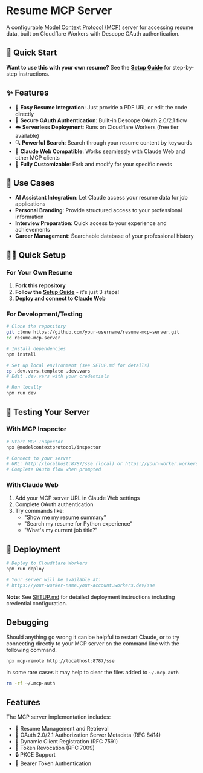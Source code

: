 # Resume MCP Server

A configurable [Model Context Protocol (MCP)](https://modelcontextprotocol.com/) server for accessing resume data, built on Cloudflare Workers with Descope OAuth authentication.

## 🚀 Quick Start

**Want to use this with your own resume?** See the [**Setup Guide**](SETUP.md) for step-by-step instructions.

## ✨ Features

- 📄 **Easy Resume Integration**: Just provide a PDF URL or edit the code directly
- 🔐 **Secure OAuth Authentication**: Built-in Descope OAuth 2.0/2.1 flow
- ☁️ **Serverless Deployment**: Runs on Cloudflare Workers (free tier available)
- 🔍 **Powerful Search**: Search through your resume content by keywords
- 🤖 **Claude Web Compatible**: Works seamlessly with Claude Web and other MCP clients
- 🔧 **Fully Customizable**: Fork and modify for your specific needs

## 🎯 Use Cases

- **AI Assistant Integration**: Let Claude access your resume data for job applications
- **Personal Branding**: Provide structured access to your professional information
- **Interview Preparation**: Quick access to your experience and achievements
- **Career Management**: Searchable database of your professional history

## 🏃‍♂️ Quick Setup

### For Your Own Resume
1. **Fork this repository**
2. **Follow the [Setup Guide](SETUP.md)** - it's just 3 steps!
3. **Deploy and connect to Claude Web**

### For Development/Testing
```bash
# Clone the repository
git clone https://github.com/your-username/resume-mcp-server.git
cd resume-mcp-server

# Install dependencies
npm install

# Set up local environment (see SETUP.md for details)
cp .dev.vars.template .dev.vars
# Edit .dev.vars with your credentials

# Run locally
npm run dev
```

## 🧪 Testing Your Server

### With MCP Inspector
```bash
# Start MCP Inspector
npx @modelcontextprotocol/inspector

# Connect to your server
# URL: http://localhost:8787/sse (local) or https://your-worker.workers.dev/sse (deployed)
# Complete OAuth flow when prompted
```

### With Claude Web
1. Add your MCP server URL in Claude Web settings
2. Complete OAuth authentication
3. Try commands like:
   - "Show me my resume summary"
   - "Search my resume for Python experience"
   - "What's my current job title?"

## 🚀 Deployment

```bash
# Deploy to Cloudflare Workers
npm run deploy

# Your server will be available at:
# https://your-worker-name.your-account.workers.dev/sse
```

**Note**: See [SETUP.md](SETUP.md) for detailed deployment instructions including credential configuration.

## Debugging

Should anything go wrong it can be helpful to restart Claude, or to try connecting directly to your
MCP server on the command line with the following command.

```bash
npx mcp-remote http://localhost:8787/sse
```

In some rare cases it may help to clear the files added to `~/.mcp-auth`

```bash
rm -rf ~/.mcp-auth
```

## Features

The MCP server implementation includes:

- 📄 Resume Management and Retrieval
- 🔐 OAuth 2.0/2.1 Authorization Server Metadata (RFC 8414)
- 🔑 Dynamic Client Registration (RFC 7591)
- 🎫 Token Revocation (RFC 7009)
- 🔒 PKCE Support
- 📝 Bearer Token Authentication
